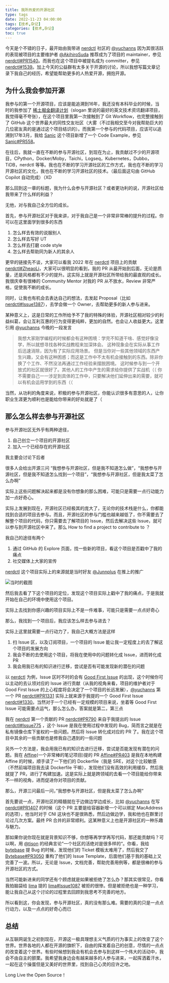 ```yaml
---
title: 我所热爱的开源社区 
type: tags
date: 2022-11-23 04:00:00
tags: [技术,杂记]
categories: [技术,杂记]
toc: true
---
```


今天是个不错的日子，最开始由我带进 [nerdctl](https://github.com/containerd/nerdctl) 社区的 [@yuchanns](https://twitter.com/realyuchanns) 因为其很活跃的表现被项目的主要维护者 [@AkihiroSuda](https://twitter.com/AkihiroSuda) 推荐成为了项目的 maintainer，参见 [nerdctl#PR1540](https://github.com/containerd/nerdctl/pull/1540)。而我也在这个项目中被提名成为 committer，参见 [nerdctl#1539](https://github.com/containerd/nerdctl/pull/1539)。加上今天的公益群有太多关于开源的讨论，所以我想写篇文章记录下我自己的经历，希望能帮助更多的人热爱开源，拥抱开源。

<!--more-->

## 为什么我会参加开源

我参与的第一个开源项目，应该是能追溯到16年，我还没有本科毕业的时候，当时的我参加了 [稀土掘金翻译计划](https://github.com/xitu/gold-miner)（slogan 里说的最好的英文技术资讯翻译项目，我觉得毫不夸张），在这个项目里我第一次接触到了 Git Workflow，也完整接触到了 GitHub 这个世界最大的同性交友社区（大雾（不过我相交至今对我帮助巨大的几位密友真的是通过这个项目结识的）。而我第一个参与的代码项目，应该可以追溯到17年3月，我给 [Sanic](https://github.com/sanic-org/sanic) 这个项目新增了一个 Code Example，参见 [Sanic#PR558](https://github.com/sanic-org/sanic/pull/558)。

在往后，我就一直在不断的参与开源社区，到现在为止，我贡献过不少的开源项目，CPython，Docker/Moby，Taichi，Logseq，Kubernetes，Dubbo，TiDB，nerdctl 等等。我也在不断的学习开源社区的工作方式，我也在不断的学习开源社区的文化，我也在不断的学习开源社区的技术。（最后面这句由 GitHub Copilot 自动完成）（XD

那么回到这一章的标题，我为什么会参与开源社区？或者更功利的说，开源社区给我带来了什么样的利益？

无他，对与我自己全方位的成长。

首先，参与开源社区对于我来讲，对于我自己是一个非常非常棒的提升的过程。你可以在这里面学到很多的东西

1. 怎么样去有效的说服别人
2. 怎么样去写好 UT
3. 怎么样去打磨 code style
4. 怎么样去帮助同为新人的其余人

更早的链接先不谈，大家可以看我 2022 年在 [nerdctl](https://github.com/containerd/nerdctl) 项目上的贡献 [nerdctl#ZheaoLi](https://github.com/containerd/nerdctl/pulls?q=is%3Apr+is%3Aclosed+author%3AZheaoli)，大家可以很明显的看到，我的 PR 从最开始到后面，无论是质量，还是风格都有不少的提升。这实际上就是开源社区所带给我的最直观的成长。我很庆幸有很棒的 Community Mentor 对我的 PR 从不放水，Review 非常严格，促使我不断的成长。

同时，让我也有机会去表达自己的想法，去发起 Proposal（比如 [nerdctl#Issue1387](https://github.com/containerd/nerdctl)），去学会做一个 Owner，去帮助更多的新人参与进来。

某种意义上，这是日常的工作所给予不了我的特殊的体验，开源社区相对较少的利益纠葛，会让互利互惠的行为变得更纯粹，更加的自然。也会让人收益更大。这里引用 [@yuchanns](https://twitter.com/realyuchanns) 今晚的一段发言

> 我想大家刚学编程的时候都会有这种困境：学完不知道干啥、感觉好像没学，所以就想寻找各种实战教程来加深体会。
> 这种现象会在实际从事工作后迅速消除，因为有了实际应用场景。
> 但是当你对一些其他领域的东西产生兴趣，又会有这种困惑；而这是工作中不太有机会接触到的东西。除非你换了个工作、不然没法再通过工作经验来摆脱困境。
> 这时候参与到一个开放式的社区就很好了。其他人的工作中产生的需求给你提供了实战机（（
> 你不需要自己一一涉足到具体的工作中，只要解决他们延伸出来的需要，就可以有机会运用学到的东西（（

当然，从功利的角度来说，积极的参与开源社区，你能认识很多有意思的人，让你职业生涯更为顺利也是能给你带来的好处就是了（

## 那么怎么样去参与开源社区

参与开源社区无外乎有两种途径，

1. 自己创立一个项目的开源社区
2. 加入一个已经存在的开源社区

我主要会讨论下后者

很多人会给出开源三问 “我想参与开源社区，但是我不知道怎么做”，“我想参与开源社区，但是我不知道怎么找到一个项目”，“我想参与开源社区，但是我太菜了怎么办啊”

实际上这些问题解决起来都是没有你想象的那么困难，可能只是需要一点行动能力加一点好奇心。

实际上发展到现在，开源社区已经极其的庞大了，无论你的技术栈是什么，你都能找到合适的项目去参与。而且，开源社区的参与门槛也越来越低了，你不需要去了解整个项目的代码，你只需要去了解项目的 Issue，然后去解决这些 Issue，就可以参与到开源社区中来了。那么 How to find a project to contribute to ？

我自己的途径有两个

1. 通过 GitHub 的 Explore 页面，找一些新的项目，看这个项目是否戳中了我的痛点
2. 社交媒体上大家的宣传

[nerdctl](https://github.com/containerd/nerdctl) 这个项目实际上的来源就是当时好友 [@Junnplus](https://twitter.com/junnplus) 在推上的推广

![当时的截图](https://user-images.githubusercontent.com/7054676/203397746-730d4e8c-7576-4652-b736-a4070f9f4516.png)

然后我去看了下这个项目的定位，发现这个项目实际上戳中了我的痛点，于是我就开始在自己的环境中使用这个项目。

实际上去找到你感兴趣的项目实际上不是一件难事，可能只是需要一点点好奇心

那么，我找到一个项目后，我应该怎么样去参与进去？

实际上这里就需要一点行动力了，我自己大概方法是这样

1. 扫 Issue 区，以及订阅项目，一个项目的 Issue 能让我一定程度上的去了解这个项目的发展方向
2. 我会不断的去使用这个项目，将我在使用中的问题转化成 Issue，进而转化成 PR
3. 我会用我已有的知识进行迁移，尝试是否有可能发现新的潜在的问题

以 [nerdctl](https://github.com/containerd/nerdctl) 为例，Issue 区时不时的会有 [Good First Issue](https://github.com/containerd/nerdctl/issues?q=is%3Aopen+is%3Aissue+label%3A%22good+first+issue%22) 的出现，这个时候你可以主动的去认领对应的 Issue 进行贡献（从我的视角来看，项目的维护者对于 Good First Issue 的上心程度将会决定了一个项目的长远发展），[@yuchanns](https://twitter.com/realyuchanns) 第一个 PR [nerdctl#PR1331](https://github.com/containerd/nerdctl/pull/1331) 实际上就来源于我提的一个 Good First Issue [nerdctl#1330](https://github.com/containerd/nerdctl/issues/1330)。当然对于一个已经有一定规模的项目来说，坐着等 Good First Issue 可能需要点运气，那么怎么办，答案就是第二，第三点

我在 [nerdctl](https://github.com/containerd/nerdctl) 第一个贡献的 PR [nerdctl#PR790](https://github.com/containerd/nerdctl/pull/790) 来自于我提出的 Issue [nerdctl#Issue775](https://github.com/containerd/nerdctl/issues/775) ，这个 Issue 是我在使用过程中发现的 Bug，简而言之就是在私有镜像仓库下鉴权的一些问题。然后将 Issue 转化成对应的 PR 了。我在这个项目中其余的一些贡献也是修我自己遇到的一些问题

另外一个方法是，我会用我已有的知识去进行迁移，尝试是否能发现有潜在的问题。我在 [Affine](https://github.com/toeverything/AFFiNE)(一个非常棒的笔记项目)提的 PR [Affine#PR403](https://github.com/toeverything/AFFiNE/pull/403) 是我在本地构建 Affine 的时候，顺手读了一下他们的 Dockerfile（我是 SRE，对这个比较敏感（不然前端项目我去读 Dockerfile 干嘛），发现他们没有高效的利用缓存，然后我就提了 PR，进行了构建加速。这是实际上就是跨领域的去看一个项目能给你带来不一样的视角，进而促进你对项目的贡献。

那么，开源三问最后一问，”我想参与开源社区，但是我太菜了怎么办啊“

首先要说一点，开源社区的精髓就在于边做边学边成长，比如 [@yuchanns](https://twitter.com/realyuchanns) 在写 [nerdctl#PR1407](https://github.com/containerd/nerdctl/pull/1407) 的时候（这个 PR 主要是给容器新增一个可以绑定 MacAddress 的选项），他当时对于 CNI 这块也不是很熟悉，然后边做边学，我和他也在群里讨论过几次方案。最终 PR 合并的非常顺利。这某种意义上也是开源社区的一种乐趣与魅力。

那如果你说你现在就是背景知识不够，你想等再学学再写代码，那还能贡献吗？可以啊，用 [@tison](https://twitter.com/tison1096) 的经典言论”一个社区的活绝对是很多样的“。你看，我给 [bytebase](https://github.com/bytebase/bytebase) 提 Bug 的时候，发现他们的 Ticket 模板太难用了，然后我交了[Bytebase#PR3050](https://github.com/bytebase/bytebase/pull/3050) 重构了他们的 Issue Template，后面他们基于我的基础上又完善了一波。所以，无论是 Issue，文档完善，帮助完善用例等，都是很棒的参与开源社区的方式。

当然可能新进来的同学还有个顾虑就是如果被拒绝了怎么办？那其实很常见，你看我拍脑袋给 [lima](https://github.com/lima-vm/lima) 提的 [lima#Issue1087](https://github.com/lima-vm/lima/issues/1087) 被拒的很惨。但是被拒绝也是一种学习，能让我自己从这个讨论的过程里去回顾到我思考不完善的地方。

所以看到这，你会发现，参与开源社区，真的没有那么难。需要的真的只是一点点行动力，以及一点点的好奇心而已

## 总结

从互联网诞生之初到现在，开源这一极具理想主义气质的行为事实上的改变了这个世界。世界各地的人都在开源的旗帜下，自由的挥发着自己的创意，尽情的一点点的改变着这个世界。有些时候想到我会有机会去参与到这样一个伟大的活动中，我会不由自主的颤栗。我希望我身边会有越来越多的人参与进来，一起挥洒着汗水，一起在这个操蛋但是又美好的世界里，找到自己心灵的应许之地。

Long Live the Open Source！

